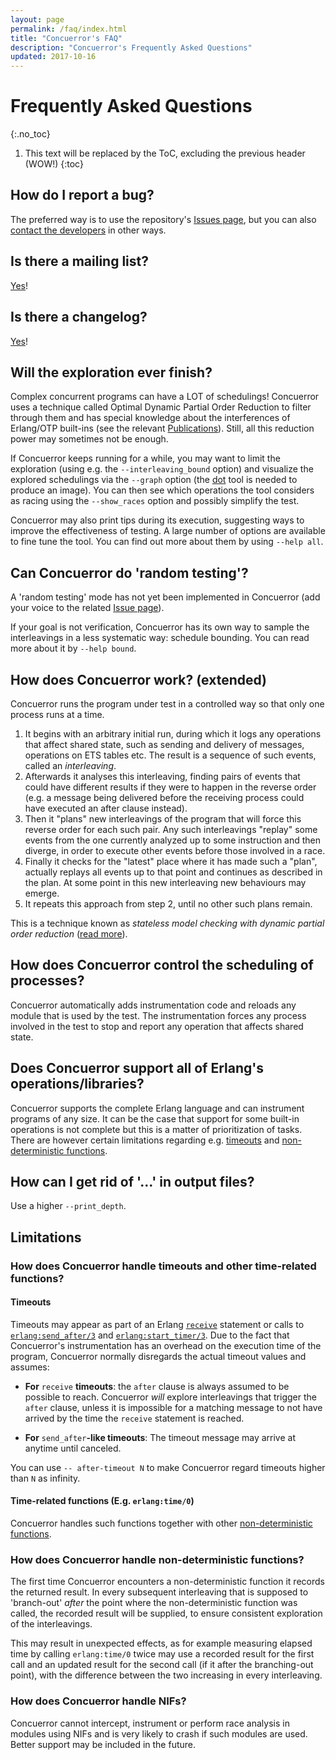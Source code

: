 ```yaml
---
layout: page
permalink: /faq/index.html
title: "Concuerror's FAQ"
description: "Concuerror's Frequently Asked Questions"
updated: 2017-10-16
---
```


# Frequently Asked Questions
{:.no_toc}

1. This text will be replaced by the ToC, excluding the previous header (WOW!)
{:toc}

## How do I report a bug?

The preferred way is to use the repository's [Issues
page](https://github.com/parapluu/Concuerror/issues/new), but you can also [contact the developers](./contact) in other ways.

## Is there a mailing list?

[Yes](/contact)!

## Is there a changelog?

[Yes](https://github.com/parapluu/Concuerror/blob/master/CHANGELOG.md)!

## Will the exploration ever finish?

Complex concurrent programs can have a LOT of schedulings!  Concuerror
uses a technique called Optimal Dynamic Partial Order Reduction to
filter through them and has special knowledge about the interferences
of Erlang/OTP built-ins (see the relevant [Publications](/publications)).
Still, all this reduction power may sometimes not be enough.

If Concuerror keeps running for a while, you may want to limit the exploration
(using e.g. the `--interleaving_bound` option)
and visualize the explored schedulings
via the `--graph` option (the [dot](http://www.graphviz.org/) tool
is needed to produce an image).
You can then see which operations the tool considers as racing
using the `--show_races` option and possibly simplify the test.

Concuerror may also print tips during its execution,
suggesting ways to improve the effectiveness of testing.
A large number of options are available to fine tune the tool.
You can find out more about them by using `--help all`.

## Can Concuerror do 'random testing'?

A 'random testing' mode has not yet been implemented in Concuerror (add
your voice to the related
[Issue page](https://github.com/parapluu/Concuerror/issues/16)).

If your goal is not verification, Concuerror has its own way to sample
the interleavings in a less systematic way: schedule bounding. You can
read more about it by `--help bound`.

## How does Concuerror work? (extended)

Concuerror runs the program under test in a controlled way so that only one
process runs at a time.

1. It begins with an arbitrary initial run, during which it logs any operations
   that affect shared state, such as sending and delivery of messages,
   operations on ETS tables etc. The result is a sequence of such events, called
   an *interleaving*.
2. Afterwards it analyses this interleaving, finding pairs of events that could
   have different results if they were to happen in the reverse order (e.g. a
   message being delivered before the receiving process could have executed an
   after clause instead).
3. Then it "plans" new interleavings of the program that will force this reverse
   order for each such pair. Any such interleavings "replay" some events from
   the one currently analyzed up to some instruction and then diverge, in order
   to execute other events before those involved in a race.
4. Finally it checks for the "latest" place where it has made such a "plan",
   actually replays all events up to that point and continues as described in
   the plan. At some point in this new interleaving new behaviours may emerge.
5. It repeats this approach from step 2, until no other such plans remain.

This is a technique known as _stateless model checking with dynamic
partial order reduction_ ([read more](/publications)).

## How does Concuerror control the scheduling of processes?

Concuerror automatically adds instrumentation code and reloads any module that
is used by the test. The instrumentation forces any process involved in the test
to stop and report any operation that affects shared state.

## Does Concuerror support all of Erlang's operations/libraries?

Concuerror supports the complete Erlang language and can instrument programs of
any size. It can be the case that support for some built-in operations is not complete
but this is a matter of prioritization of tasks.
There are however certain limitations regarding e.g.
[timeouts](#how-does-concuerror-handle-timeouts-and-other-time-related-functions)
and [non-deterministic
functions](#how-does-concuerror-handle-non-deterministic-functions).

## How can I get rid of '...' in output files?

Use a higher `--print_depth`.

## Limitations

### How does Concuerror handle timeouts and other time-related functions?

#### Timeouts

Timeouts may appear as part of an Erlang
[`receive`](http://erlang.org/doc/reference_manual/expressions.html#id77242)
statement or calls to
[`erlang:send_after/3`](http://erlang.org/doc/man/erlang.html#send_after-3) and
[`erlang:start_timer/3`](http://erlang.org/doc/man/erlang.html#start_timer-3). Due
to the fact that Concuerror's instrumentation has an overhead on the execution
time of the program, Concuerror normally disregards the actual timeout values
and assumes:

* **For** `receive` **timeouts**: the `after` clause is always assumed to be
 possible to reach. Concuerror *will* explore interleavings that trigger the
 `after` clause, unless it is impossible for a matching message to not have
 arrived by the time the `receive` statement is reached.

* **For** `send_after`**-like timeouts**: The timeout message may arrive at
    anytime until canceled.

You can use `-- after-timeout N` to make Concuerror regard timeouts higher than
`N` as infinity.

#### Time-related functions (E.g. `erlang:time/0`)

Concuerror handles such functions together with other [non-deterministic
functions](#how-does-concuerror-handle-non-deterministic-functions).

### How does Concuerror handle non-deterministic functions?

The first time Concuerror encounters a non-deterministic function it records the
returned result. In every subsequent interleaving that is supposed to
'branch-out' *after* the point where the non-deterministic function was called,
the recorded result will be supplied, to ensure consistent exploration of the
interleavings.

This may result in unexpected effects, as for example measuring elapsed time by
calling `erlang:time/0` twice may use a recorded result for the first call and
an updated result for the second call (if it after the branching-out point),
with the difference between the two increasing in every interleaving.

### How does Concuerror handle NIFs?

Concuerror cannot intercept, instrument or perform race analysis in modules using NIFs and is very likely to crash if such modules are used. Better support may be included in the future.

